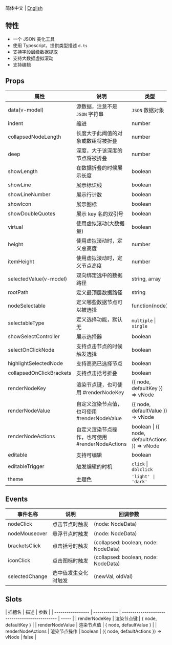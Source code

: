 简体中文 | [English](./README.md)

## 特性

- 一个 JSON 美化工具
- 使用 Typescript，提供类型描述 `d.ts`
- 支持字段层级数据提取
- 支持大数据虚拟滚动
- 支持编辑

## Props

| 属性                     | 说明                                            | 类型                                           | 默认值        |
| ------------------------ | ----------------------------------------------- | ---------------------------------------------- | ------------- |
| data(v-model)            | 源数据，注意不是 `JSON` 字符串                  | `JSON` 数据对象                                | -             |
| indent                   | 缩进                                            | number                                         | 2             |
| collapsedNodeLength      | 长度大于此阈值的对象或数组将被折叠              | number                                         | Infinity      |
| deep                     | 深度，大于该深度的节点将被折叠                  | number                                         | Infinity      |
| showLength               | 在数据折叠的时候展示长度                        | boolean                                        | false         |
| showLine                 | 展示标识线                                      | boolean                                        | true          |
| showLineNumber           | 展示行计数                                      | boolean                                        | false         |
| showIcon                 | 展示图标                                        | boolean                                        | false         |
| showDoubleQuotes         | 展示 key 名的双引号                             | boolean                                        | true          |
| virtual                  | 使用虚拟滚动(大数据量)                          | boolean                                        | false         |
| height                   | 使用虚拟滚动时，定义总高度                      | number                                         | 400           |
| itemHeight               | 使用虚拟滚动时，定义节点高度                    | number                                         | 20            |
| selectedValue(v-model)   | 双向绑定选中的数据路径                          | string, array                                  | string, array |
| rootPath                 | 定义最顶层数据路径                              | string                                         | `root`        |
| nodeSelectable           | 定义哪些数据节点可以被选择                      | function(node)                                 | -             |
| selectableType           | 定义选择功能，默认无                            | `multiple` \| `single`                         | -             |
| showSelectController     | 展示选择器                                      | boolean                                        | false         |
| selectOnClickNode        | 支持点击节点的时候触发选择                      | boolean                                        | true          |
| highlightSelectedNode    | 支持高亮已选择节点                              | boolean                                        | true          |
| collapsedOnClickBrackets | 支持点击括号折叠                                | boolean                                        | true          |
| renderNodeKey            | 渲染节点键，也可使用 #renderNodeKey             | ({ node, defaultKey }) => vNode                | -             |
| renderNodeValue          | 自定义渲染节点值，也可使用 #renderNodeValue     | ({ node, defaultValue }) => vNode              | -             |
| renderNodeActions        | 自定义渲染节点操作，也可使用 #renderNodeActions | boolean \| ({ node, defaultActions }) => vNode | false         |
| editable                 | 支持可编辑                                      | boolean                                        | false         |
| editableTrigger          | 触发编辑的时机                                  | `click` \| `dblclick`                          | `click`       |
| theme                    | 主题色                                          | `'light' \| 'dark'`                            | `light`       |

## Events

| 事件名称       | 说明                 | 回调参数                             |
| -------------- | -------------------- | ------------------------------------ |
| nodeClick      | 点击节点时触发       | (node: NodeData)                     |
| nodeMouseover  | 悬浮节点时触发       | (node: NodeData)                     |
| bracketsClick  | 点击括号时触发       | (collapsed: boolean, node: NodeData) |
| iconClick      | 点击图标时触发       | (collapsed: boolean, node: NodeData) |
| selectedChange | 选中值发生变化时触发 | (newVal, oldVal)                     |

## Slots

| 插槽名            | 描述         | 参数                                           |
| ----------------- | ------------ | ---------------------------------------------- | ----- |
| renderNodeKey     | 渲染节点键   | { node, defaultKey }                           |
| renderNodeValue   | 渲染节点值   | { node, defaultValue }                         |
| renderNodeActions | 渲染节点操作 | boolean \| ({ node, defaultActions }) => vNode | false |
